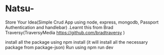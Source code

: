 # Natsu-
Store Your Idea(Simple Crud App using node, express, mongodb, Passport Authentication and handlebar)  .Learnt this from Brad Traversy(TraversyMedia https://github.com/bradtraversy )


install all the package using npm install (it will install all the necessary package from package-json)
Run using npm run dev
